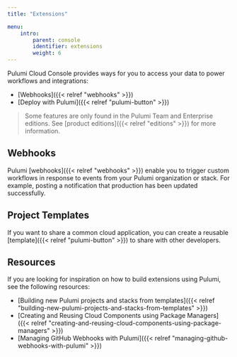 ```yaml
---
title: "Extensions"

menu:
    intro:
        parent: console
        identifier: extensions
        weight: 6
---
```


Pulumi Cloud Console provides ways for you to access your data to power workflows
and integrations:


* [Webhooks]({{< relref "webhooks" >}})
* [Deploy with Pulumi]({{< relref "pulumi-button" >}})

> Some features are only found in the Pulumi Team and Enterprise editions. See
> [product editions]({{< relref "editions" >}}) for more information.

## Webhooks

Pulumi [webhooks]({{< relref "webhooks" >}}) enable you to trigger custom workflows
in response to events from your Pulumi organization or stack. For example, posting
a notification that production has been updated successfully.

## Project Templates

If you want to share a common cloud application, you can create a reusable
[template]({{< relref "pulumi-button" >}}) to share with other developers.

## Resources

If you are looking for inspiration on how to build extensions using Pulumi,
see the following resources:

- [Building new Pulumi projects and stacks from templates]({{< relref "building-new-pulumi-projects-and-stacks-from-templates" >}})
- [Creating and Reusing Cloud Components using Package Managers]({{< relref "creating-and-reusing-cloud-components-using-package-managers" >}})
- [Managing GitHub Webhooks with Pulumi]({{< relref "managing-github-webhooks-with-pulumi" >}})
